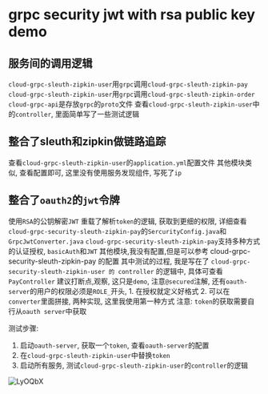 # grpc security jwt with rsa public key demo

## 服务间的调用逻辑

`cloud-grpc-sleuth-zipkin-user`用`grpc`调用`cloud-grpc-sleuth-zipkin-pay`
`cloud-grpc-sleuth-zipkin-user`用`grpc`调用`cloud-grpc-sleuth-zipkin-order`
`cloud-grpc-api`是存放`grpc`的`proto`文件
查看`cloud-grpc-sleuth-zipkin-user`中的`controller`, 里面简单写了一些测试逻辑

## 整合了sleuth和zipkin做链路追踪

查看`cloud-grpc-sleuth-zipkin-user`的`application.yml`配置文件
其他模块类似, 查看配置即可, 这里没有使用服务发现组件, 写死了`ip`

## 整合了`oauth2`的`jwt`令牌

使用`RSA`的公钥解密`JWT`
重载了解析`token`的逻辑, 获取到更细的权限, 详细查看`cloud-grpc-security-sleuth-zipkin-pay`的`SercurityConfig.java`和`GrpcJwtConverter.java`
`cloud-grpc-security-sleuth-zipkin-pay`支持多种方式的认证授权, `basicAuth`和`JWT`
其他模块,我没有配置,但是可以参考 cloud-grpc-security-sleuth-zipkin-pay 的配置
其中测试的过程, 我是写在了 `cloud-grpc-security-sleuth-zipkin-user 的 controller` 的逻辑中, 具体可查看 `PayController`
建议打断点,观察, 这只是`demo`, 注意`@secured`注解, 还有`oauth-server`的用户的权限必须是`ROLE_`开头, 1. 在授权就定义好格式 2. 可以在`converter`里面拼接, 两种实现, 这里我使用第一种方式
注意: `token`的获取需要自行从`oauth server`中获取

测试步骤:
1. 启动`oauth-server`, 获取一个`token`, 查看`oauth-server`的配置
2. 在`cloud-grpc-sleuth-zipkin-user`中替换`token`
3. 启动所有服务, 测试`cloud-grpc-sleuth-zipkin-user`的`controller`的逻辑

![LyOQbX](https://gitee.com/suveng/upic/raw/master/uPic/LyOQbX.png)
